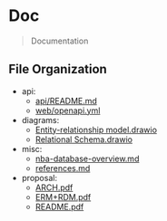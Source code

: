 # Doc

> Documentation

## File Organization

- api:
  - [api/README.md](./api/README.md)
  - [web/openapi.yml](./api/web/openapi.yml)
- diagrams:
  - [Entity-relationship model.drawio](./diagrams/Entity-relationship%20model.drawio)
  - [Relational Schema.drawio](./diagrams/Relational%20Schema.drawio)
- misc:
  - [nba-database-overview.md](./misc/nba-database-overview.md)
  - [references.md](./misc/references.md)
- proposal:
  - [ARCH.pdf](./proposal/ARCH.pdf)
  - [ERM+RDM.pdf](./proposal/ERM+RDM.pdf)
  - [README.pdf](./proposal/README.pdf)
